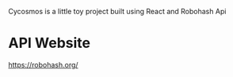 Cycosmos is a little toy project built using React and Robohash Api  
# API Website
https://robohash.org/